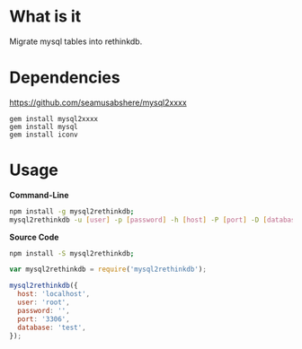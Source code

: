 # What is it

Migrate mysql tables into rethinkdb.

# Dependencies

https://github.com/seamusabshere/mysql2xxxx

```
gem install mysql2xxxx
gem install mysql
gem install iconv
```

# Usage

__Command-Line__

```bash
npm install -g mysql2rethinkdb;
mysql2rethinkdb -u [user] -p [password] -h [host] -P [port] -D [database]
```

__Source Code__

```bash
npm install -S mysql2rethinkdb;
```

```js
var mysql2rethinkdb = require('mysql2rethinkdb');

mysql2rethinkdb({
  host: 'localhost',
  user: 'root',
  password: '',
  port: '3306',
  database: 'test',
});
```
